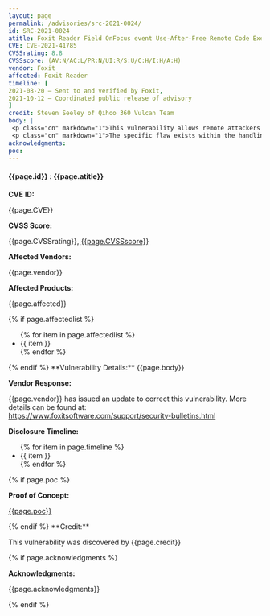 ```yaml
---
layout: page
permalink: /advisories/src-2021-0024/
id: SRC-2021-0024
atitle: Foxit Reader Field OnFocus event Use-After-Free Remote Code Execution Vulnerability
CVE: CVE-2021-41785
CVSSrating: 8.8
CVSSscore: (AV:N/AC:L/PR:N/UI:R/S:U/C:H/I:H/A:H)
vendor: Foxit
affected: Foxit Reader
timeline: [
2021-08-20 – Sent to and verified by Foxit,
2021-10-12 – Coordinated public release of advisory
]
credit: Steven Seeley of Qihoo 360 Vulcan Team
body: |
 <p class="cn" markdown="1">This vulnerability allows remote attackers to execute arbitrary code on affected installations of Foxit PDF Reader. User interaction is required to exploit this vulnerability in that the target must visit a malicious page or open a malicious file.</p>
 <p class="cn" markdown="1">The specific flaw exists within the handling of Field objects. The issue results from the lack of validating the existence of an object prior to performing operations on the object. An attacker can leverage this vulnerability to execute code in the context of the current process.</p>
acknowledgments:
poc:
---
```


<h4><b>{{page.id}} : {{page.atitle}}</b></h4>

**CVE ID:**
<p class="cn">{{page.CVE}}</p>

**CVSS Score:**
<p class="cn">{{page.CVSSrating}}, <a href="https://nvd.nist.gov/vuln-metrics/cvss/v3-calculator?vector={{page.CVSSscore}}">{{page.CVSSscore}}</a></p>

**Affected Vendors:**
<p class="cn">{{page.vendor}}</p>

**Affected Products:**
<p class="cn">{{page.affected}}</p>
{% if page.affectedlist %}
<ul class="cn">
{% for item in page.affectedlist %}
  <li>{{ item }}</li>
{% endfor %}
</ul>
{% endif %}
**Vulnerability Details:**
{{page.body}}

**Vendor Response:**

<p class="cn">{{page.vendor}} has issued an update to correct this vulnerability. More details can be found at: <br />
<a href="https://www.foxitsoftware.com/support/security-bulletins.html">https://www.foxitsoftware.com/support/security-bulletins.html</a></p>

**Disclosure Timeline:**
<ul class="cn">
{% for item in page.timeline %}
  <li>{{ item }}</li>
{% endfor %}
</ul>
{% if page.poc %}

**Proof of Concept:**
<p class="cn"><a href="{{page.poc}}">{{page.poc}}</a></p>
{% endif %}
**Credit:**
<p class="cn">This vulnerability was discovered by {{page.credit}}</p>
{% if page.acknowledgments %}

**Acknowledgments:**
<p class="cn">{{page.acknowledgments}}</p>
{% endif %}
